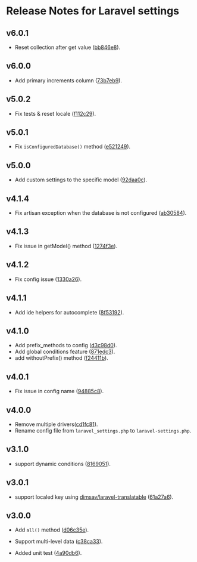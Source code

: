 # Release Notes for Laravel settings

## v6.0.1
* Reset collection after get value ([bb846e8](https://github.com/Elnooronline/laravel-settings/commit/bb846e83faa7106de4803e2fafed6a231c733317)).

## v6.0.0
* Add primary increments column ([73b7eb9](https://github.com/Elnooronline/laravel-settings/commit/73b7eb947ee18f3846cf279e8e9353c2a032f3db)).

## v5.0.2
* Fix tests & reset locale ([f112c29](https://github.com/Elnooronline/laravel-settings/commit/f112c2983c1ec516e870f5eeaef3a9d97fec8dc4)).

## v5.0.1
* Fix `isConfiguredDatabase()` method ([e521249](https://github.com/Elnooronline/laravel-settings/commit/e521249bac7520779cf32ccba6479f84e98d437a)).


## v5.0.0
* Add custom settings to the specific model ([92daa0c](https://github.com/Elnooronline/laravel-settings/commit/92daa0c24d5d8f1858e245ee966879dd5671ef5a)).


## v4.1.4
* Fix artisan exception when the database is not configured ([ab30584](https://github.com/Elnooronline/laravel-settings/commit/ab305844a4ffd1c443e415872d77312e4c32c57f)).


## v4.1.3
* Fix issue in getModel() method ([1274f3e](https://github.com/Elnooronline/laravel-settings/commit/6a34b8e914d78dfd42f6be4fb2d772a54902fb87)).

## v4.1.2
* Fix config issue ([1330a26](https://github.com/Elnooronline/laravel-settings/commit/7996f5041ad5b527de52e2d741a01468955e64b0)).

## v4.1.1
* Add ide helpers for autocomplete ([8f53192](https://github.com/Elnooronline/laravel-settings/commit/1330a26ffc67d41582a405f3e5fc9d2f436317bd)).

## v4.1.0
* Add prefix_methods to config ([d3c98d0](https://github.com/Elnooronline/laravel-settings/commit/899964ee53509ef686afec46d375ed45a7822d75)).
* Add global conditions feature ([871edc3](https://github.com/Elnooronline/laravel-settings/commit/9e3826ca3c6b0285fbb2d8779d7cbb9e489aea1f)).
* add withoutPrefix() method ([f24411b](https://github.com/Elnooronline/laravel-settings/commit/8ee6f9206d939648e60ec7884c61e90b754a96bb)).

## v4.0.1
* Fix issue in config name ([94885c8](https://github.com/Elnooronline/laravel-settings/commit/7333331ffb313cb90a79a63b0e708a5577f1e60f)).

## v4.0.0
* Remove multiple drivers([cd1fc81](https://github.com/Elnooronline/laravel-settings/commit/1b644355090f3df9abf52cff9b02ea502dee2a52)).
* Rename config file from `laravel_settings.php` to `laravel-settings.php`.

## v3.1.0
* support dynamic conditions ([8169051](https://github.com/Elnooronline/laravel-settings/commit/57c2218ccc0d9e9ec67c087cde472c499757a4b5)).


## v3.0.1
* support localed key using [dimsav/laravel-translatable](https://github.com/dimsav/laravel-translatable) ([61a27a6](https://github.com/Elnooronline/laravel-settings/commit/c7fc4fe2dfe07d3af9f71120d63c0e0e3e25ad84)).

## v3.0.0
* Add `all()` method ([d06c35e](https://github.com/Elnooronline/laravel-settings/commit/a283c0ce347314e7634dc96fe842807b275e3cce)).

* Support multi-level data ([c38ca33](https://github.com/Elnooronline/laravel-settings/commit/423cc1775df05b913a5350252576d76e850b7352)).

* Added unit test ([4a90db6](https://github.com/Elnooronline/laravel-settings/commit/c38ca33244a0c8192c958eea2d2cf1bf2473128f)).